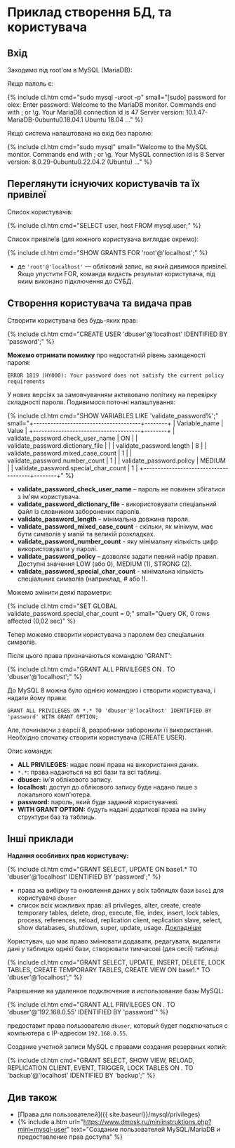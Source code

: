 # Приклад створення БД, та користувача

## Вхід

Заходимо під root'ом в MySQL (MariaDB):

Якщо палоль є:

{% include cl.htm cmd="sudo mysql -uroot -p"
small="[sudo] password for olex: 
Enter password: 
Welcome to the MariaDB monitor.  Commands end with ; or \g.
Your MariaDB connection id is 47
Server version: 10.1.47-MariaDB-0ubuntu0.18.04.1 Ubuntu 18.04
..." %}

Якщо система налаштована на вхід без паролю:

{% include cl.htm cmd="sudo mysql"
small="Welcome to the MySQL monitor.  Commands end with ; or \g.
Your MySQL connection id is 8
Server version: 8.0.29-0ubuntu0.22.04.2 (Ubuntu)
..." %}


## Переглянути існуючих користувачів та їх привілеї

Список користувачів:

{% include cl.htm cmd="SELECT user, host FROM mysql.user;" %}

Список привілеїв (для кожного користувача виглядає окремо):

{% include cl.htm cmd="SHOW GRANTS FOR 'root'@'localhost';" %}

* де `'root'@'localhost'` — обліковий запис, на який дивимося привілеї. Якщо упустити FOR, команда видасть результат користувача, під яким виконано підключення до СУБД.

## Створення користувача та видача прав

Створити користувача без будь-яких прав:

{% include cl.htm cmd="CREATE USER 'dbuser'@'localhost' IDENTIFIED BY 'password';" %}

**Можемо отримати помилку** про недостатній рівень захищеності пароля:

`ERROR 1819 (HY000): Your password does not satisfy the current policy requirements`

У нових версіях за замовчуванням активовано політику на перевірку складності пароля. Подивимося поточні налаштування:

{% include cl.htm cmd="SHOW VARIABLES LIKE 'validate_password%';"
small="+--------------------------------------+--------+
| Variable_name                        | Value  |
+--------------------------------------+--------+
| validate_password.check_user_name    | ON     |
| validate_password.dictionary_file    |        |
| validate_password.length             | 8      |
| validate_password.mixed_case_count   | 1      |
| validate_password.number_count       | 1      |
| validate_password.policy             | MEDIUM |
| validate_password.special_char_count | 1      |
+--------------------------------------+--------+" %}

- **validate_password_check_user_name** – пароль не повинен збігатися з ім'ям користувача.
- **validate_password_dictionary_file** - використовувати спеціальний файл із словником заборонених паролів.
- **validate_password_length** – мінімальна довжина пароля.
- **validate_password_mixed_case_count** - скільки, як мінімум, має бути символів у малій та великій розкладках.
- **validate_password_number_count** - яку мінімальну кількість цифр використовувати у паролі.
- **validate_password_policy** – дозволяє задати певний набір правил. Доступні значення LOW (або 0), MEDIUM (1), STRONG (2).
- **validate_password_special_char_count** - мінімальна кількість спеціальних символів (наприклад, # або !).

Можемо змінити деякі параметри:

{% include cl.htm cmd="SET GLOBAL validate_password.special_char_count = 0;"
small="Query OK, 0 rows affected (0,02 sec)" %}

Тепер можемо створити користувача з паролем без спеціальних символів.

Після цього права призначаються командою 'GRANT':

{% include cl.htm cmd="GRANT ALL PRIVILEGES ON *.* TO 'dbuser'@'localhost';" %}

До MySQL 8 можна було однією командою і створити користувача, і надати йому права:

`GRANT ALL PRIVILEGES ON *.* TO 'dbuser'@'localhost' IDENTIFIED BY 'password' WITH GRANT OPTION;`

Але, починаючи з версії 8, разробники заборонили її використання. Необхідно спочатку створити користувача (CREATE USER).

Опис команди:

- **ALL PRIVILEGES:** надає повні права на використання даних.
- `*.*`: права надаються на всі бази та всі таблиці.
- **dbuser:** ім'я облікового запису.
- **localhost:** доступ до облікового запису буде надано лише з локального комп'ютера.
- **password:** пароль, який буде заданий користувачеві.
- **WITH GRANT OPTION:** будуть надані додаткові права на зміну структури баз та таблиць.

## Інші приклади

**Надання особливих прав користувачу:**

{% include cl.htm cmd="GRANT SELECT, UPDATE ON base1.* TO 'dbuser'@'localhost' IDENTIFIED BY 'password';" %}

* права на вибірку та оновлення даних у всіх таблицях бази `base1` для користувача `dbuser`
* список всіх можливих прав: all privileges, alter, create, create temporary tables, delete, drop, execute, file, index, insert, lock tables, process, references, reload, replication client, replication slave, select, show databases, shutdown, super, update, usage. [Докладніше](../privileges)

Користувач, що має право змінювати додавати, редагувати, видаляти дані у таблицях однієї бази, створювати тимчасові (для сесії) таблиці:

{% include cl.htm cmd="GRANT SELECT, UPDATE, INSERT, DELETE, LOCK TABLES, CREATE TEMPORARY TABLES, CREATE VIEW ON base1.* TO 'dbuser'@'localhost';" %}

Разрешение на удаленное подключение и использование базы MySQL:

{% include cl.htm cmd="GRANT ALL PRIVILEGES ON *.* TO 'dbuser'@'192.168.0.55' IDENTIFIED BY 'password'" %}

предоставит права пользователю `dbuser`, который будет подключаться с компьютера с IP-адресом `192.168.0.55`.

Создание учетной записи MySQL с правами создания резервных копий:

{% include cl.htm cmd="GRANT SELECT, SHOW VIEW, RELOAD, REPLICATION CLIENT, EVENT, TRIGGER, LOCK TABLES ON *.* TO 'backup'@'localhost' IDENTIFIED BY 'backup';" %}

## Див також

- [Права для пользователей]({{ site.baseurl}}/mysql/privileges)
- {% include a.htm url="https://www.dmosk.ru/miniinstruktions.php?mini=mysql-user" text="Создание пользователей MySQL/MariaDB и предоставление прав доступа" %}
